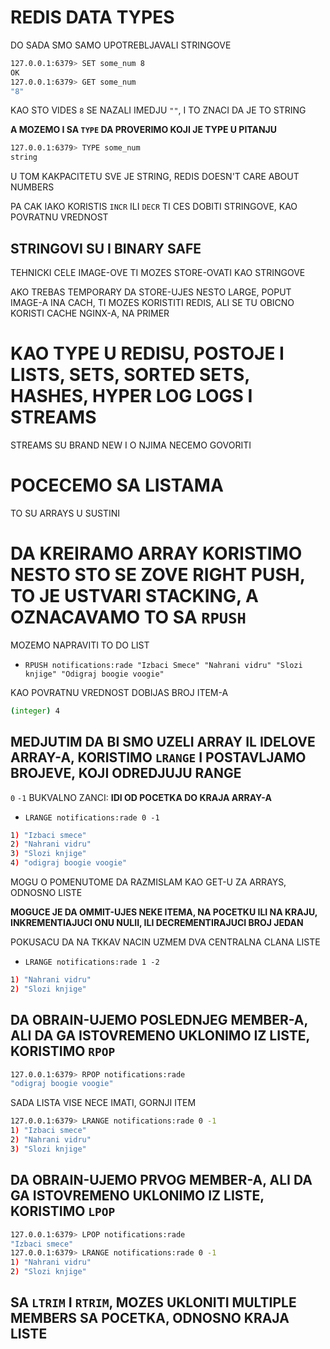# REDIS DATA TYPES

DO SADA SMO SAMO UPOTREBLJAVALI STRINGOVE

```zsh
127.0.0.1:6379> SET some_num 8
OK
127.0.0.1:6379> GET some_num
"8"
```

KAO STO VIDES `8` SE NAZALI IMEDJU `""`, I TO ZNACI DA JE TO STRING

**A MOZEMO I SA `TYPE` DA PROVERIMO KOJI JE TYPE U PITANJU**

```zsh
127.0.0.1:6379> TYPE some_num
string
```

U TOM KAKPACITETU SVE JE STRING, REDIS DOESN'T CARE ABOUT NUMBERS

PA CAK IAKO KORISTIS `INCR` ILI `DECR` TI CES DOBITI STRINGOVE, KAO POVRATNU VREDNOST

## STRINGOVI SU I BINARY SAFE

TEHNICKI CELE IMAGE-OVE TI MOZES STORE-OVATI KAO STRINGOVE

AKO TREBAS TEMPORARY DA STORE-UJES NESTO LARGE, POPUT IMAGE-A INA CACH, TI MOZES KORISTITI REDIS, ALI SE TU OBICNO KORISTI CACHE NGINX-A, NA PRIMER

# KAO TYPE U REDISU, POSTOJE I LISTS, SETS, SORTED SETS, HASHES, HYPER LOG LOGS I STREAMS

STREAMS SU BRAND NEW I O NJIMA NECEMO GOVORITI

# POCECEMO SA LISTAMA

TO SU ARRAYS U SUSTINI

# DA KREIRAMO ARRAY KORISTIMO NESTO STO SE ZOVE RIGHT PUSH, TO JE USTVARI STACKING, A OZNACAVAMO TO SA `RPUSH`

MOZEMO NAPRAVITI TO DO LIST

- `RPUSH notifications:rade "Izbaci Smece" "Nahrani vidru" "Slozi knjige" "Odigraj boogie voogie"`

KAO POVRATNU VREDNOST DOBIJAS BROJ ITEM-A

```zsh
(integer) 4
```

## MEDJUTIM DA BI SMO UZELI ARRAY IL IDELOVE ARRAY-A, KORISTIMO `LRANGE` I POSTAVLJAMO BROJEVE, KOJI ODREDJUJU RANGE

`0` `-1` BUKVALNO ZANCI: **IDI OD POCETKA DO KRAJA ARRAY-A**

- `LRANGE notifications:rade 0 -1`

```zsh
1) "Izbaci smece"
2) "Nahrani vidru"
3) "Slozi knjige"
4) "odigraj boogie voogie"
```

MOGU O POMENUTOME DA RAZMISLAM KAO GET-U ZA ARRAYS, ODNOSNO LISTE

**MOGUCE JE DA OMMIT-UJES NEKE ITEMA, NA POCETKU ILI NA KRAJU, INKREMENTIAJUCI ONU NULII, ILI DECREMENTIRAJUCI BROJ JEDAN**

POKUSACU DA NA TKKAV NACIN UZMEM DVA CENTRALNA CLANA LISTE


- `LRANGE notifications:rade 1 -2`

```zsh
1) "Nahrani vidru"
2) "Slozi knjige"
```

## DA OBRAIN-UJEMO POSLEDNJEG MEMBER-A, ALI DA GA ISTOVREMENO UKLONIMO IZ LISTE, KORISTIMO `RPOP`

```zsh
127.0.0.1:6379> RPOP notifications:rade
"odigraj boogie voogie"
```

SADA LISTA VISE NECE IMATI, GORNJI ITEM

```zsh
127.0.0.1:6379> LRANGE notifications:rade 0 -1
1) "Izbaci smece"
2) "Nahrani vidru"
3) "Slozi knjige"
```

## DA OBRAIN-UJEMO PRVOG MEMBER-A, ALI DA GA ISTOVREMENO UKLONIMO IZ LISTE, KORISTIMO `LPOP`

```zsh
127.0.0.1:6379> LPOP notifications:rade
"Izbaci smece"
127.0.0.1:6379> LRANGE notifications:rade 0 -1
1) "Nahrani vidru"
2) "Slozi knjige"
```

## SA `LTRIM` I `RTRIM`, MOZES UKLONITI MULTIPLE MEMBERS SA POCETKA, ODNOSNO KRAJA LISTE



